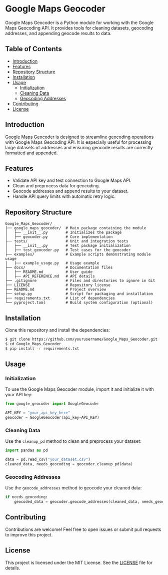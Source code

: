 # Google Maps Geocoder

Google Maps Geocoder is a Python module for working with the Google Maps Geocoding API. It provides tools for cleaning datasets, geocoding addresses, and appending geocode results to data.

## Table of Contents

- [Introduction](#introduction)
- [Features](#features)
- [Repository Structure](#repository-structure)
- [Installation](#installation)
- [Usage](#usage)
  - [Initialization](#initialization)
  - [Cleaning Data](#cleaning-data)
  - [Geocoding Addresses](#geocoding-addresses)
- [Contributing](#contributing)
- [License](#license)

## Introduction

Google Maps Geocoder is designed to streamline geocoding operations with Google Maps Geocoding API. It is especially useful for processing large datasets of addresses and ensuring geocode results are correctly formatted and appended.

## Features

- Validate API key and test connection to Google Maps API.
- Clean and preprocess data for geocoding.
- Geocode addresses and append results to your dataset.
- Handle API query limits with automatic retry logic.

## Repository Structure

```
Google_Maps_Geocoder/
├── google_maps_geocoder/  # Main package containing the module
│   ├── __init__.py        # Initializes the package
│   ├── geocoder.py        # Core implementation
├── tests/                 # Unit and integration tests
│   ├── __init__.py        # Test package initialization
│   ├── test_geocoder.py   # Test cases for the geocoder
├── examples/              # Example scripts demonstrating module usage
│   ├── example_usage.py   # Usage example
├── docs/                  # Documentation files
│   ├── README.md          # User guide
│   ├── API_REFERENCE.md   # API details
├── .gitignore             # Files and directories to ignore in Git
├── LICENSE                # Repository license
├── README.md              # Project overview
├── setup.py               # Script for packaging and installation
├── requirements.txt       # List of dependencies
└── pyproject.toml         # Build system configuration (optional)
```

## Installation

Clone this repository and install the dependencies:

```bash
$ git clone https://github.com/yourusername/Google_Maps_Geocoder.git
$ cd Google_Maps_Geocoder
$ pip install -r requirements.txt
```

## Usage

### Initialization

To use the Google Maps Geocoder module, import it and initialize it with your API key:

```python
from google_geocoder import GoogleGeocoder

API_KEY = "your_api_key_here"
geocoder = GoogleGeocoder(api_key=API_KEY)
```

### Cleaning Data

Use the `cleanup_pd` method to clean and preprocess your dataset:

```python
import pandas as pd

data = pd.read_csv("your_dataset.csv")
cleaned_data, needs_geocoding = geocoder.cleanup_pd(data)
```

### Geocoding Addresses

Use the `geocode_addresses` method to geocode your cleaned data:

```python
if needs_geocoding:
    geocoded_data = geocoder.geocode_addresses(cleaned_data, needs_geocoding)
```

## Contributing

Contributions are welcome! Feel free to open issues or submit pull requests to improve this project.

## License

This project is licensed under the MIT License. See the [LICENSE](LICENSE) file for details.

